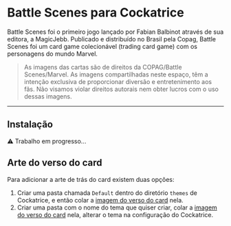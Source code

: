 # Battle Scenes para Cockatrice

Battle Scenes foi o primeiro jogo lançado por Fabian Balbinot através de sua editora, a MagicJebb. Publicado e distribuído no Brasil pela Copag, Battle Scenes foi um card game colecionável (trading card game) com os personagens do mundo Marvel.

> As imagens das cartas são de direitos da COPAG/Battle Scenes/Marvel. As imagens compartilhadas neste espaço, têm a intenção exclusiva de proporcionar diversão e entretenimento aos fãs. Não visamos violar direitos autorais nem obter lucros com o uso dessas imagens.

---

## Instalação

⚠ Trabalho em progresso...

## Arte do verso do card

Para adicionar a arte de trás do card existem duas opções:

1. Criar uma pasta chamada `Default` dentro do diretório `themes` de Cockatrice, e então colar a [imagem do verso do card](https://github.com/jonathanpauluze/battlescenes-cockatrice/blob/main/theme/cardback.jpg) nela.
2. Criar uma pasta com o nome do tema que quiser criar, colar a [imagem do verso do card](https://github.com/jonathanpauluze/battlescenes-cockatrice/blob/main/theme/cardback.jpg) nela, alterar o tema na configuração do Cockatrice.
